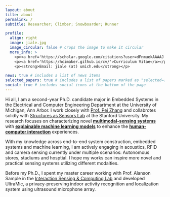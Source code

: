 ```yaml
---
layout: about
title: about
permalink: /
subtitle: Researcher; Climber; Snowboarder; Runner

profile:
  align: right
  image: jiale.jpg
  image_circular: false # crops the image to make it circular
  more_info: >
    <p><a href='https://scholar.google.com/citations?user=dFnmuekAAAAJ'>Google Scholar</a></p>
    <p><a href='https://hcimaker.github.io/cv/'>Curriculum Vitae</a></p>
    <p><strong>Email: jiale (at) umich.edu</strong></p>

news: true # includes a list of news items
selected_papers: true # includes a list of papers marked as "selected={true}"
social: true # includes social icons at the bottom of the page
---
```


Hi all, I am a second-year Ph.D. candidate major in Embedded Systems in the Electrical and Computer Engineering Department at the University of Michigan, Ann Arbor. 
I work closely with [Prof. Pei Zhang](https://peizhang.engin.umich.edu/) and collabrotes solidly with [Structures as Sensors Lab](https://noh-lab.stanford.edu/research) at the Stanford University. 
My research focuses on characterizing novel <strong><u>multimodal-sensing systems</u></strong> with <strong><u>explainable machine learning models</u></strong> to enhance the <strong><u>human-computer interaction</u></strong> experiences. 

With my knowledge across end-to-end system construction, embedded systems and machine learning, 
I am actively engaging in acoustics, RFID and camera sensing currently under multiple scenarios: 
Autonomous stores, stadiums and hosptial. I hope my works can inspire more novel and practical sensing systems utilizing different modalties.

Before my Ph.D., I spent my master career working with Prof. Alanson Sample in the [Interaction Sensing & Computing Lab](https://theisclab.com/team.html) and developed 
UltraMic, a privacy-preserving indoor activity recognition and localization system using ultrasound microphone array.
